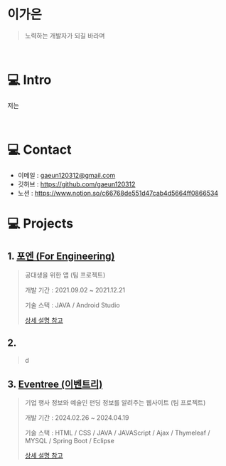 # 이가은
> 노력하는 개발자가 되길 바라며
</br>

# 💻​ Intro 
저는

</br>

# 💻​ Contact
- 이메일 : gaeun120312@gmail.com
- 깃허브 : https://github.com/gaeun120312
- 노션 : https://www.notion.so/c66768de551d47cab4d5664ff0866534


# 💻​ Projects
## 1. [포엔 (For Engineering)](https://github.com/gaeun120312/Foren.git)
> 공대생을 위한 앱 (팀 프로젝트)
>
> 개발 기간 : 2021.09.02  ~ 2021.12.21
>
> 기술 스택 : JAVA / Android Studio
>
> [상세 설명 참고](https://github.com/gaeun120312/Foren.git)


## 2. 
>d
>
>

## 3. [Eventree (이벤트리)](https://github.com/gaeun120312/KD3_B_Project)
> 기업 행사 정보와 예술인 펀딩 정보를 알려주는 웹사이트 (팀 프로젝트)
> 
> 개발 기간 : 2024.02.26 ~ 2024.04.19
>
> 기술 스택 : HTML / CSS / JAVA / JAVAScript / Ajax / Thymeleaf / MYSQL / Spring Boot / Eclipse
> 
> [상세 설명 참고](https://github.com/gaeun120312/KD3_B_Project)
